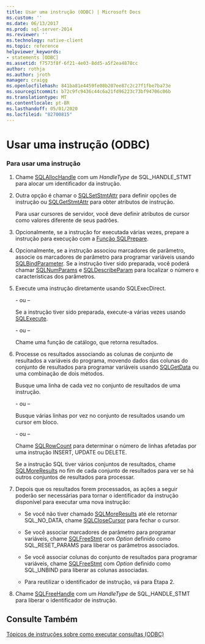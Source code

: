 ```yaml
---
title: Usar uma instrução (ODBC) | Microsoft Docs
ms.custom: ''
ms.date: 06/13/2017
ms.prod: sql-server-2014
ms.reviewer: ''
ms.technology: native-client
ms.topic: reference
helpviewer_keywords:
- statements [ODBC]
ms.assetid: f7573f8f-6f21-4e03-8dd5-a5f2ea4878cc
author: rothja
ms.author: jroth
manager: craigg
ms.openlocfilehash: 841ba81e4459fe08b207ee87c2c27f1fbe7ba73e
ms.sourcegitcommit: b72c9fc9436c44c6a21fd96223c73bf94706c06b
ms.translationtype: MT
ms.contentlocale: pt-BR
ms.lasthandoff: 05/01/2020
ms.locfileid: "82700815"
---
```

# <a name="use-a-statement-odbc"></a>Usar uma instrução (ODBC)
    
### <a name="to-use-a-statement"></a>Para usar uma instrução  
  
1.  Chame [SQLAllocHandle](https://go.microsoft.com/fwlink/?LinkId=58396) com um *HandleType* de SQL_HANDLE_STMT para alocar um identificador da instrução.  
  
2.  Outra opção é chamar o [SQLSetStmtAttr](../../native-client-odbc-api/sqlsetstmtattr.md) para definir opções de instrução ou [SQLGetStmtAttr](../../native-client-odbc-api/sqlgetstmtattr.md) para obter atributos de instrução.  
  
     Para usar cursores de servidor, você deve definir atributos de cursor como valores diferente de seus padrões.  
  
3.  Opcionalmente, se a instrução for executada várias vezes, prepare a instrução para execução com a [Função SQLPrepare](https://go.microsoft.com/fwlink/?LinkId=59360).  
  
4.  Opcionalmente, se a instrução associou marcadores de parâmetro, associe os marcadores de parâmetro para programar variáveis usando [SQLBindParameter](../../native-client-odbc-api/sqlbindparameter.md). Se a instrução tiver sido preparada, você poderá chamar [SQLNumParams](https://go.microsoft.com/fwlink/?LinkId=58404) e [SQLDescribeParam](../../native-client-odbc-api/sqldescribeparam.md) para localizar o número e características dos parâmetros.  
  
5.  Execute uma instrução diretamente usando SQLExecDirect.  
  
     \- ou –  
  
     Se a instrução tiver sido preparada, execute-a várias vezes usando [SQLExecute](https://go.microsoft.com/fwlink/?LinkId=58400).  
  
     \- ou –  
  
     Chame uma função de catálogo, que retorna resultados.  
  
6.  Processe os resultados associando as colunas de conjunto de resultados a variáveis do programa, movendo dados das colunas do conjunto de resultados para programar variáveis usando [SQLGetData](../../native-client-odbc-api/sqlgetdata.md) ou uma combinação de dois métodos.  
  
     Busque uma linha de cada vez no conjunto de resultados de uma instrução.  
  
     \- ou –  
  
     Busque várias linhas por vez no conjunto de resultados usando um cursor em bloco.  
  
     \- ou –  
  
     Chame [SQLRowCount](../../native-client-odbc-api/sqlrowcount.md) para determinar o número de linhas afetadas por uma instrução INSERT, UPDATE ou DELETE.  
  
     Se a instrução SQL tiver vários conjuntos de resultados, chame [SQLMoreResults](../../native-client-odbc-api/sqlmoreresults.md) no fim de cada conjunto de resultados para ver se há outros conjuntos de resultados para processar.  
  
7.  Depois que os resultados forem processados, as ações a seguir poderão ser necessárias para tornar o identificador da instrução disponível para executar uma nova instrução:  
  
    -   Se você não tiver chamado [SQLMoreResults](../../native-client-odbc-api/sqlmoreresults.md) até ele retornar SQL_NO_DATA, chame [SQLCloseCursor](../../native-client-odbc-api/sqlclosecursor.md) para fechar o cursor.  
  
    -   Se você associar marcadores de parâmetro para programar variáveis, chame [SQLFreeStmt](../../native-client-odbc-api/sqlfreestmt.md) com *Option* definido como SQL_RESET_PARAMS para liberar os parâmetros associados.  
  
    -   Se você associar colunas do conjunto de resultados para programar variáveis, chame [SQLFreeStmt](../../native-client-odbc-api/sqlfreestmt.md) com *Option* definido como SQL_UNBIND para liberar as colunas associadas.  
  
    -   Para reutilizar o identificador de instrução, vá para Etapa 2.  
  
8.  Chame [SQLFreeHandle](../../native-client-odbc-api/sqlfreehandle.md) com um *HandleType* de SQL_HANDLE_STMT para liberar o identificador de instrução.  
  
## <a name="see-also"></a>Consulte Também  
 [Tópicos de instruções sobre como executar consultas &#40;ODBC&#41;](executing-queries-how-to-topics-odbc.md)  
  
  
